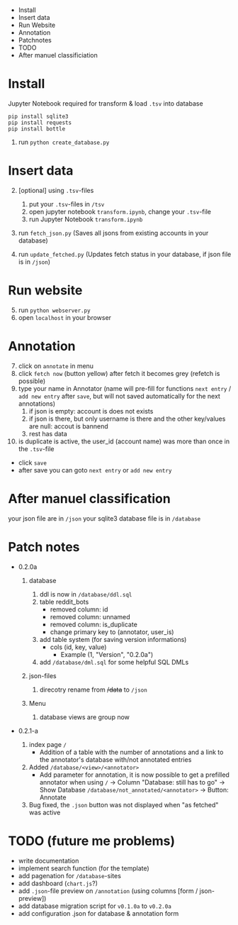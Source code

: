#

+ Install
+ Insert data
+ Run Website
+ Annotation
+ Patchnotes
+ TODO
+ After manuel classificiation


# Install

Jupyter Notebook required for transform & load `.tsv` into database

    pip install sqlite3
    pip install requests
    pip install bottle



1. run `python create_database.py`

# Insert data

2. [optional] using `.tsv`-files
    1. put your `.tsv`-files in `/tsv`
    2. open jupyter notebook `transform.ipynb`, change your `.tsv`-file
    3. run Jupyter Notebook `transform.ipynb`

3. run `fetch_json.py`  (Saves all jsons from existing accounts in your database)
4. run `update_fetched.py` (Updates fetch status in your database, if json file is in `/json`)


# Run website

5. run `python webserver.py`
6. open `localhost` in your browser

# Annotation

7. click on `annotate` in menu 
8. click `fetch now` (button yellow) after fetch it becomes grey (refetch is possible)
9. type your name in Annotator (name will pre-fill for functions `next entry` / `add new entry` after `save`, but will not saved automatically for the next annotations)
    1. if json is empty: account is does not exists 
    2. if json is there, but only username is there and the other key/values are null: accout is bannend
    3. rest has data
10. is duplicate is active, the user_id (account name) was more than once in the `.tsv`-file

+ click `save`
+ after save you can goto `next entry` or `add new entry`

# After manuel classification

your json file are in `/json`
your sqlite3 database file is in `/database`


# Patch notes
+ 0.2.0a
    1. database
        1. ddl is now in `/database/ddl.sql`
        2. table reddit_bots
            + removed column: id
            + removed column: unnamed
            + removed column: is_duplicate
            + change primary key to (annotator, user_is)
        3. add table system (for saving version informations)
            + cols (id, key, value)
                + Example (1, "Version", "0.2.0a") 
        4. add `/database/dml.sql` for some helpful SQL DMLs 

    2. json-files 
        1. direcotry rename from ~~/data~~ to `/json` 
    
    3. Menu
        1. database views are group now
    
+ 0.2.1-a
    1. index page `/`
        + Addition of a table with the number of annotations and a link to the annotator's database with/not annotated entries
    2. Added `/database/<view>/<annotator>`
        + Add parameter for annotation, it is now possible to get a prefilled annotator when using `/` -> Column "Database: still has to go" -> Show Database `/database/not_annotated/<annotator>` -> Button: Annotate
    3. Bug fixed, the `.json` button was not displayed when "as fetched" was active



# TODO (future me problems)

+ write documentation
+ implement search function (for the template)
+ add pagenation for `/database`-sites
+ add dashboard (`chart.js`?)
+ add `.json`-file preview on `/annotation` (using columns [form / json-preview])
+ add database migration script for `v0.1.0a` to `v0.2.0a`
+ add configuration .json for database & annotation form

